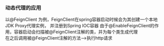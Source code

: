 


### 动态代理的应用

以@FeignClient 为例，FeignClient在spring容器启动时候会为其创建一个本地JDK Proxy代理实例，
并注册到Spring IOC容器   由于@EnableFeignClient的作用，容器启动会扫描被@FeignClient注解的类，并为每个类生成代理  
在之后调用被@FeignClient注解的方法-->执行http请求
